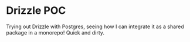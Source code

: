 # Drizzle POC

Trying out Drizzle with Postgres, seeing how I can integrate it as a shared package in a monorepo! Quick and dirty.